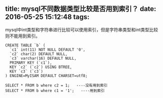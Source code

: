 title: mysql不同数据类型比较是否用到索引？
date: 2016-05-25 15:12:48
tags:
---

mysql中int类型和字符串进行比较可以使用索引，但是字符串类型和int类型比较则不能用到索引。

```
CREATE TABLE `b` (
  `c1` int(11) NOT NULL DEFAULT '0',
  `c2` char(2) DEFAULT NULL,
  `c3` varchar(16) DEFAULT NULL,
  PRIMARY KEY (`c1`),
  KEY `c2` (`c2`) USING BTREE,
  KEY `c3` (`c3`)
) ENGINE=MyISAM DEFAULT CHARSET=utf8;
```

```
SELECT * FROM b where c2 = 1;   ----没有用到索引
SELECT * FROM b where c1 = '1';   ----用到索引
```


